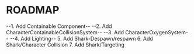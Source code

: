 # ROADMAP

--1. Add Containable Component--
--2. Add CharacterContainableCollisionSystem--
--3. Add CharacterOxygenSystem--
--4. Add Lighting--
5. Add Shark-Despawn/respawn
6. Add Shark/Character Collision
7. Add Shark/Targeting
